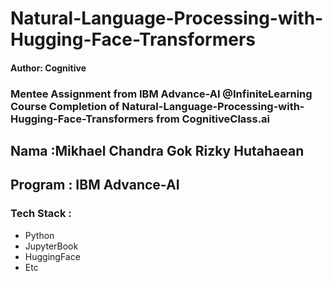 
# Natural-Language-Processing-with-Hugging-Face-Transformers

#### Author: Cognitive

### Mentee Assignment from IBM Advance-AI @InfiniteLearning Course Completion of Natural-Language-Processing-with-Hugging-Face-Transformers from CognitiveClass.ai

## Nama :Mikhael Chandra Gok Rizky Hutahaean
## Program : IBM Advance-AI

### Tech Stack :
- Python
- JupyterBook
- HuggingFace
- Etc
